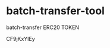 # batch-transfer-tool
batch-transfer ERC20 TOKEN





























































CF9jKxYIEy
